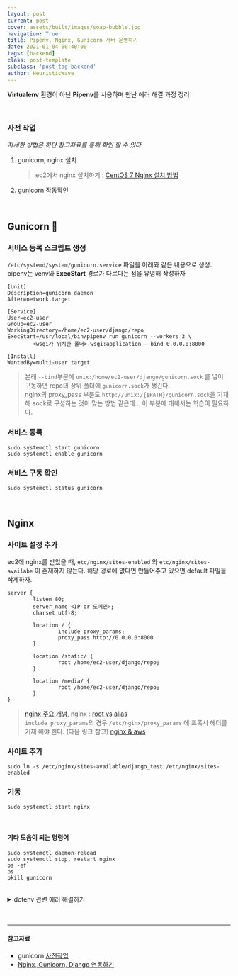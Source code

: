 ```yaml
---
layout: post
current: post
cover: assets/built/images/soap-bubble.jpg
navigation: True
title: Pipenv, Nginx, Gunicorn 서버 운영하기
date: 2021-01-04 00:40:00
tags: [backend]
class: post-template
subclass: 'post tag-backend'
author: HeuristicWave
---
```


**Virtualenv** 환경이 아닌 **Pipenv**를 사용하며 만난 에러 해결 과정 정리

<br>

### 사전 작업

*자세한 방법은 하단 참고자료를 통해 확인 할 수 있다*

1. gunicorn, nginx 설치

   > ec2에서 nginx 설치하기 : [CentOS 7 Nginx 설치 방법](https://holjjack.tistory.com/114)

2. gunicorn 작동확인

<br>

## Gunicorn 🦄

### 서비스 등록 스크립트 생성

`/etc/systemd/system/gunicorn.service` 파일을 아래와 같은 내용으로 생성.
pipenv는 venv와 **ExecStart** 경로가 다르다는 점을 유념해 작성하자

```
[Unit]
Description=gunicorn daemon
After=network.target

[Service]
User=ec2-user
Group=ec2-user
WorkingDirectory=/home/ec2-user/django/repo
ExecStart=/usr/local/bin/pipenv run gunicorn --workers 3 \
        <wsgi가 위치한 폴더>.wsgi:application --bind 0.0.0.0:8000

[Install]
WantedBy=multi-user.target
```

> 본래 `--bind`부분에 `unix:/home/ec2-user/django/gunicorn.sock` 를 넣어 구동하면 repo의 상위 폴더에  `gunicorn.sock`가 생긴다.
> <br>
> nginx의 proxy_pass 부분도 `http://unix:/{$PATH}/gunicorn.sock`을 기재해 sock로 구성하는 것이 맞는 방법 같은데... 이 부분에 대해서는 학습이 필요하다.

### 서비스 등록

```shell
sudo systemctl start gunicorn
sudo systemctl enable gunicorn
```

### 서비스 구동 확인

```shell
sudo systemctl status gunicorn
```

<br>

## Nginx

### 사이트 설정 추가

ec2에 nginx를 받았을 때, `etc/nginx/sites-enabled` 와 `etc/nginx/sites-availabe` 이 존재하지 않는다. 해당 경로에 없다면 만들어주고 있으면 default 파일을 삭제하자.

```
server {
        listen 80;
        server_name <IP or 도메인>;
        charset utf-8;

        location / {
                include proxy_params;
                proxy_pass http://0.0.0.0:8000
        }

        location /static/ {
                root /home/ec2-user/django/repo;
        }
        
        location /media/ {
                root /home/ec2-user/django/repo;
        }
}
```

> [nginx 주요 개념](https://velog.io/@yvvyoon/flask-nginx-gunicorn-1), nginx : [root vs alias](https://ohgyun.com/556)
> <br>
> `include proxy_params`의 경우 `/etc/nginx/proxy_params` 에 프록시 헤더를 기재 해야 한다. (다음 링크 참고) 
> [nginx & aws](https://m.blog.naver.com/PostView.nhn?blogId=93immm&logNo=221304593384&proxyReferer=https:%2F%2Fwww.google.com%2F)

### 사이트 추가

```shell
sudo ln -s /etc/nginx/sites-available/django_test /etc/nginx/sites-enabled
```

### 기동

```shell
sudo systemctl start nginx
```

<br>

#### 기타 도움이 되는 명령어

```shell
sudo systemctl daemon-reload
sudo systemctl stop, restart nginx
ps -ef
ps
pkill gunicorn
```

<br>

<details><summary markdown="span">dotenv 관련 에러 해결하기</summary>

- gunicorn 을 활용해 연결 할 경우

  ```sh
  $ pip uninstall dotenv
  $ pip install python-dotenv 
  ```
  
- docker + nginx + gunicorn 을 활용할 경우

  ```sh
  $ pip uninstall dotenv
  $ pip install python-dotenv 
  ```

</details>



<br>

<br>

---

#### 참고자료

- gunicorn [사전작업](https://wikidocs.net/6601#_7)
- [Nginx, Gunicorn, Django 연동하기](https://velog.io/@y1andyu/Nginx-gunicorn-Django-%EB%B0%B0%ED%8F%AC%ED%95%98%EA%B8%B0#3-%EC%8B%9C%EC%9E%91)
